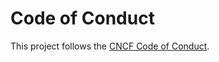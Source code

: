 # Code of Conduct

This project follows the [CNCF Code of Conduct](https://github.com/cncf/foundation/blob/main/code-of-conduct.md).
